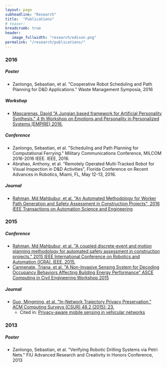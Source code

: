 ```yaml
---
layout: page
subheadline: "Research"
title:  "Publications"
# teaser:
breadcrumb: true
header:
   image_fullwidth: "research/edison.png"
permalink: "/research/publications/"
---
```


### 2016

##### Poster
- Zanlongo, Sebastian, et al. "Cooperative Robot Scheduling and Path Planning for D&D Applications." Waste Management Symposia, 2016

##### Workshop
- [Mascarenas, David "A Jungian based framework for Artificial Personality Synthesis." 4 th Workshop on Emotions and Personality in Personalized Systems (EMPIRE) 2016.](http://ieeexplore.ieee.org/document/7139735/)

##### Conference
- Zanlongo, Sebastian, et al. "Scheduling and Path Planning for Computational Ferrying." Military Communications Conference, MILCOM 2016-2016 IEEE. IEEE, 2016.
- Abrahao, Anthony, et al. “Remotely Operated Multi-Tracked Robot for Visual Inspection in D&D Activities”, Florida Conference on Recent Advances in Robotics, Miami, FL, May 12-13, 2016.

##### Journal
- [Rahman, Md Mahbubur, et al. "An Automated Methodology for Worker Path Generation and Safety Assessment in Construction Projects", 2016 IEEE Transactions on Automation Science and Engineering](http://ieeexplore.ieee.org/abstract/document/7790844/)

### 2015

##### Conference
- [Rahman, Md Mahbubur, et al. "A coupled discrete-event and motion planning methodology for automated safety assessment in construction projects." 2015 IEEE International Conference on Robotics and Automation (ICRA). IEEE, 2015.](http://ieeexplore.ieee.org/document/7139735/?arnumber=7139735)
- [Carmenate, Triana, et al. "A Non-Invasive Sensing System for Decoding Occupancy Behaviors Affecting Building Energy Performance" ASCE Computing in Civil Engineering Workshop 2015](http://ascelibrary.org/doi/pdf/10.1061/9780784479247.fm#page=8)

##### Journal
- [Guo, Mingming, et al. "In-Network Trajectory Privacy Preservation." ACM Computing Surveys (CSUR) 48.2 (2015): 23.](https://dl.acm.org/citation.cfm?id=2818183)
  - Cited in: [Privacy-aware mobile sensing in vehicular networks](http://ieeexplore.ieee.org/document/7440648/)

### 2013

##### Poster
- Zanlongo, Sebastian, et al. "Verifying Robotic Drilling Systems via Petri Nets." FIU Advanced Research and Creativity in Honors Conference, 2013
